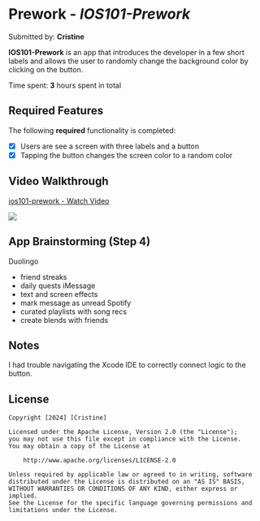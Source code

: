 # Prework - *IOS101-Prework*

Submitted by: **Cristine**

**IOS101-Prework** is an app that introduces the developer in a few short labels and allows the user to randomly change the background color by clicking on the button. 

Time spent: **3** hours spent in total

## Required Features

The following **required** functionality is completed:

- [x] Users are see a screen with three labels and a button
- [x] Tapping the button changes the screen color to a random color
 
## Video Walkthrough

<div>
    <a href="https://www.loom.com/share/8606a2935d0849b2b0d0d66246d06bd8">
      <p>ios101-prework - Watch Video</p>
    </a>
    <a href="https://www.loom.com/share/8606a2935d0849b2b0d0d66246d06bd8">
      <img style="max-width:300px;" src="https://cdn.loom.com/sessions/thumbnails/8606a2935d0849b2b0d0d66246d06bd8-9c2019b47083ea2c-full-play.gif">
    </a>
</div>

## App Brainstorming (Step 4)
Duolingo
- friend streaks
- daily quests
iMessage
- text and screen effects
- mark message as unread
Spotify
- curated playlists with song recs
- create blends with friends

## Notes

I had trouble navigating the Xcode IDE to correctly connect logic to the button.

## License

    Copyright [2024] [Cristine]

    Licensed under the Apache License, Version 2.0 (the "License");
    you may not use this file except in compliance with the License.
    You may obtain a copy of the License at

        http://www.apache.org/licenses/LICENSE-2.0

    Unless required by applicable law or agreed to in writing, software
    distributed under the License is distributed on an "AS IS" BASIS,
    WITHOUT WARRANTIES OR CONDITIONS OF ANY KIND, either express or implied.
    See the License for the specific language governing permissions and
    limitations under the License.
